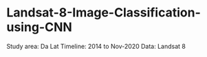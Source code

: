 # Landsat-8-Image-Classification-using-CNN

Study area: Da Lat
Timeline: 2014 to Nov-2020
Data: Landsat 8
